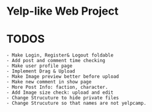 # Yelp-like Web Project

# TODOS
    - Make Login, Register& Logout foldable
    - Add post and comment time checking
    - Make user profile page
    - Implement Drag & Upload
    - Make Image preview better before upload
    - Make new comment in show page
    - More Post Info: faction, character.
    - Add Image size check: upload and edit
    - Change Strucuture to hide private files
    - Change Strucuture so that names are not yelpcamp.
    
